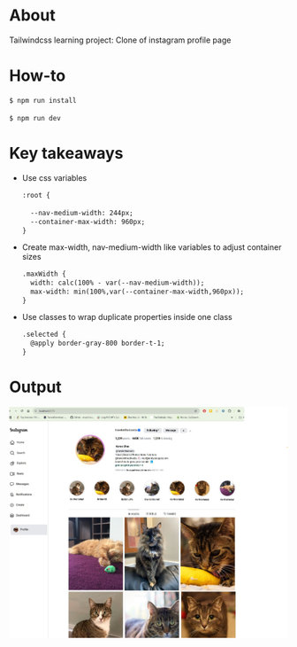 # About
Tailwindcss learning project: Clone of instagram profile page


# How-to


    $ npm run install

    $ npm run dev


# Key takeaways

- Use css variables
    
    ```
    :root {

      --nav-medium-width: 244px;
      --container-max-width: 960px;
    }
    ```

- Create max-width, nav-medium-width like variables to adjust container sizes

    
    ```
    .maxWidth {
      width: calc(100% - var(--nav-medium-width));
      max-width: min(100%,var(--container-max-width,960px));
    }
    ```
- Use classes to wrap duplicate properties inside one class
    
    ```
    .selected { 
      @apply border-gray-800 border-t-1;
    }
    ```


# Output

![Rendered page](./public/output.jpg)
